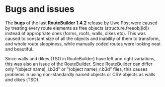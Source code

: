 # Bugs and issues #

The **bugs** of the last **RouteBuilder 1.4.2** release by Uwe Post were caused by treating every route elements as free objects (structure.freeobj(id)) instead of appropriate ones (forms, roofs, walls, dikes etc). This was caused to constant size of all the objects and inability of them to transform, and whole route sloppiness, while manually coded routes were looking neat and beautiful.

Since walls and dikes (TSO in RouteBuilder) have left and right variations, this was also an issue of the RouteBuilder. Since RouteBuilder can differ only "(object name)_l.b3d" or "(object name)_r.b3d" files, this causes problems in using non-standardly named objects or CSV objects as walls and dikes (TSO).

